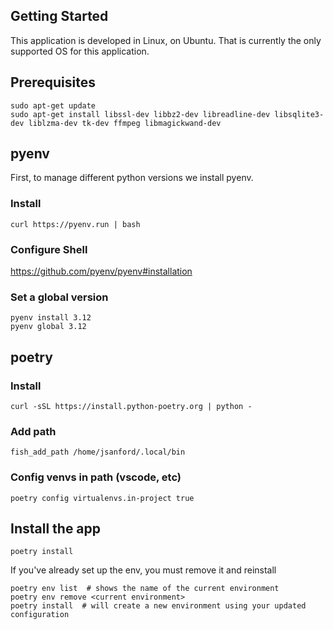 ## Getting Started
This application is developed in Linux, on Ubuntu. That is currently the only supported OS for this application.

## Prerequisites

```
sudo apt-get update
sudo apt-get install libssl-dev libbz2-dev libreadline-dev libsqlite3-dev liblzma-dev tk-dev ffmpeg libmagickwand-dev
```

## pyenv
First, to manage different python versions we install pyenv.

### Install


```
curl https://pyenv.run | bash
```

### Configure Shell

https://github.com/pyenv/pyenv#installation

### Set a global version

```
pyenv install 3.12
pyenv global 3.12
```

## poetry

### Install

```
curl -sSL https://install.python-poetry.org | python -
```

### Add path

```
fish_add_path /home/jsanford/.local/bin
```

### Config venvs in path (vscode, etc)
```
poetry config virtualenvs.in-project true
```

## Install the app

```
poetry install
```

If you've already set up the env, you must remove it and reinstall

```
poetry env list  # shows the name of the current environment
poetry env remove <current environment>
poetry install  # will create a new environment using your updated configuration
```
